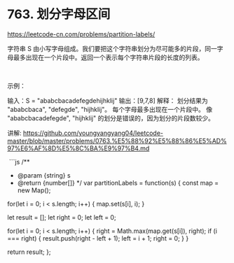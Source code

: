 # 763. 划分字母区间


https://leetcode-cn.com/problems/partition-labels/


字符串 S 由小写字母组成。我们要把这个字符串划分为尽可能多的片段，同一字母最多出现在一个片段中。返回一个表示每个字符串片段的长度的列表。

 

示例：

输入：S = "ababcbacadefegdehijhklij"
输出：[9,7,8]
解释：
划分结果为 "ababcbaca", "defegde", "hijhklij"。
每个字母最多出现在一个片段中。
像 "ababcbacadefegde", "hijhklij" 的划分是错误的，因为划分的片段数较少。


讲解:
https://github.com/youngyangyang04/leetcode-master/blob/master/problems/0763.%E5%88%92%E5%88%86%E5%AD%97%E6%AF%8D%E5%8C%BA%E9%97%B4.md


 ```js
 /**
 * @param {string} s
 * @return {number[]}
 */
 var partitionLabels = function(s) {
  const map = new Map();

  for(let i = 0; i < s.length; i++) {
    map.set(s[i], i);
  }

  let result = [];
  let right = 0;
  let left = 0;

  for(let i = 0; i < s.length; i++) {
    right = Math.max(map.get(s[i]), right);
    if (i === right) {
      result.push(right - left + 1);
      left = i + 1;
      right = 0;
    }
  }

  return result;
};
 ```
